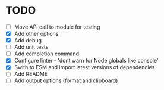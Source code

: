 # TODO

- [ ] Move API call to module for testing
- [x] Add other options
- [x] Add debug
- [ ] Add unit tests
- [ ] Add completion command
- [x] Configure linter - 'dont warn for Node globals like console'
- [x] Swith to ESM and import latest versions of dependencies
- [ ] Add README
- [ ] Add output options (format and clipboard)
